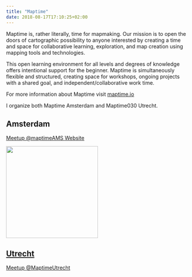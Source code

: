 ```yaml
---
title: "Maptime"
date: 2018-08-17T17:10:25+02:00
---
```


Maptime is, rather literally, time for mapmaking. Our mission is to open the doors of cartographic possibility to anyone interested by creating a time and space for collaborative learning, exploration, and map creation using mapping tools and technologies.

This open learning environment for all levels and degrees of knowledge offers intentional support for the beginner. Maptime is simultaneously flexible and structured, creating space for workshops, ongoing projects with a shared goal, and independent/collaborative work time.


For more information about Maptime visit [maptime.io](http://maptime.io/)


I organize both Maptime Amsterdam and Maptime030 Utrecht.

## Amsterdam

<p class="social">
    <a href="https://www.meetup.com/Maptime-AMS/" data-animate-hover="pulse" class="external twitter">
        <i class="fa fa-link"></i> Meetup
    </a>
    <a href="https://github.com/maptime-ams/" data-animate-hover="pulse" class="external twitter">
        <i class="fa fa-github"></i>  
    </a>
    <a href="https://twitter.com/maptimeAMS" data-animate-hover="pulse" class="external twitter">
        <i class="fa fa-twitter"></i> @maptimeAMS
    </a>
    <a href=" http://code.waag.org/maptimeAMS" data-animate-hover="pulse" class="external twitter">
        <i class="fa fa-link"></i>  
    </a>
     <a href="https://maptime-ams.github.io/" data-animate-hover="pulse" class="external twitter">
        <i class="fa fa-link"></i>  Website
    </a>
</p>


  </a><a href="http://maptime.io">
<img src="https://raw.githubusercontent.com/NieneB/Webmapping_for_beginners/gh-pages/img//maptimeAMS.png" width="250px">

<!-- 
<a href="https://waag.org/en/users/niene-boeijen">
<img src="https://raw.githubusercontent.com/NieneB/Webmapping_for_beginners/gh-pages/img//WS_logo.jpg" width="250px">
</a> -->

## Utrecht

<p class="social">
    <a href="https://www.meetup.com/Maptime030-Utrecht/" data-animate-hover="pulse" class="external twitter">
        <i class="fa fa-link"></i> Meetup
    </a>
    <a href="https://github.com/Maptime030" data-animate-hover="pulse" class="external twitter">
        <i class="fa fa-github"></i>  
    </a>
    <a href="https://twitter.com/MaptimeUtrecht" data-animate-hover="pulse" class="external twitter">
        <i class="fa fa-twitter"></i> @MaptimeUtrecht
    </a>
</p>
